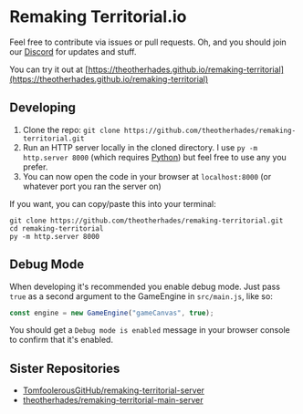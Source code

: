 # Remaking Territorial.io
Feel free to contribute via issues or pull requests. Oh, and you should join our [Discord](https://discord.gg/S9GEnVU8Wz) for updates and stuff.

You can try it out at [https://theotherhades.github.io/remaking-territorial](https://theotherhades.github.io/remaking-territorial)

## Developing
1. Clone the repo: `git clone https://github.com/theotherhades/remaking-territorial.git`
2. Run an HTTP server locally in the cloned directory. I use `py -m http.server 8000` (which requires [Python](https://python.org)) but feel free to use any you prefer.
3. You can now open the code in your browser at `localhost:8000` (or whatever port you ran the server on)

If you want, you can copy/paste this into your terminal:
```
git clone https://github.com/theotherhades/remaking-territorial.git
cd remaking-territorial
py -m http.server 8000
```

## Debug Mode
When developing it's recommended you enable debug mode. Just pass `true` as a second argument to the GameEngine in `src/main.js`, like so:
```js
const engine = new GameEngine("gameCanvas", true);
```
You should get a `Debug mode is enabled` message in your browser console to confirm that it's enabled.

## Sister Repositories
- [TomfoolerousGitHub/remaking-territorial-server](https://github.com/TomfoolerousGitHub/remaking-territorial-server)
- [theotherhades/remaking-territorial-main-server](https://github.com/theotherhades/remaking-territorial-main-server)
